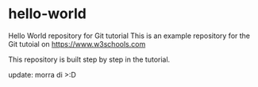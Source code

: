 # hello-world
Hello World repository for Git tutorial
This is an example repository for the Git tutoial on https://www.w3schools.com

This repository is built step by step in the tutorial.

update: morra di >:D
